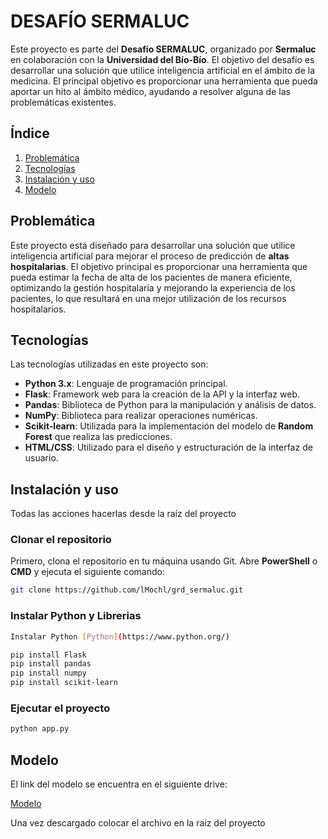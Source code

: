 # DESAFÍO SERMALUC

Este proyecto es parte del **Desafío SERMALUC**, organizado por **Sermaluc** en colaboración con la **Universidad del Bío-Bío**. El objetivo del desafío es desarrollar una solución que utilice inteligencia artificial en el ámbito de la medicina. El principal objetivo es proporcionar una herramienta que pueda aportar un hito al ámbito médico, ayudando a resolver alguna de las problemáticas existentes.

## Índice

1. [Problemática](#problemática)
2. [Tecnologías](#tecnologías)
3. [Instalación y uso](#instalación-y-uso)
4. [Modelo](#modelo)
  
## Problemática

Este proyecto está diseñado para desarrollar una solución que utilice inteligencia artificial para mejorar el proceso de predicción de **altas hospitalarias**. El objetivo principal es proporcionar una herramienta que pueda estimar la fecha de alta de los pacientes de manera eficiente, optimizando la gestión hospitalaria y mejorando la experiencia de los pacientes, lo que resultará en una mejor utilización de los recursos hospitalarios.

## Tecnologías

Las tecnologías utilizadas en este proyecto son:

- **Python 3.x**: Lenguaje de programación principal.
- **Flask**: Framework web para la creación de la API y la interfaz web.
- **Pandas**: Biblioteca de Python para la manipulación y análisis de datos.
- **NumPy**: Biblioteca para realizar operaciones numéricas.
- **Scikit-learn**: Utilizada para la implementación del modelo de **Random Forest** que realiza las predicciones.
- **HTML/CSS**: Utilizado para el diseño y estructuración de la interfaz de usuario.

## Instalación y uso
Todas las acciones hacerlas desde la raíz del proyecto

### Clonar el repositorio

Primero, clona el repositorio en tu máquina usando Git. Abre **PowerShell** o **CMD** y ejecuta el siguiente comando:

```bash
git clone https://github.com/lMochl/grd_sermaluc.git
```

### Instalar Python y Librerias

```bash
Instalar Python [Python](https://www.python.org/)

pip install Flask
pip install pandas
pip install numpy
pip install scikit-learn
```

### Ejecutar el proyecto

```bash
python app.py
```

## Modelo

El link del modelo se encuentra en el siguiente drive:

[Modelo](https://drive.google.com/file/d/1Lgn5TWsY9gHqrlvfmBkv9THXRBSMsLbL/view?usp=sharing)

Una vez descargado colocar el archivo en la raíz del proyecto